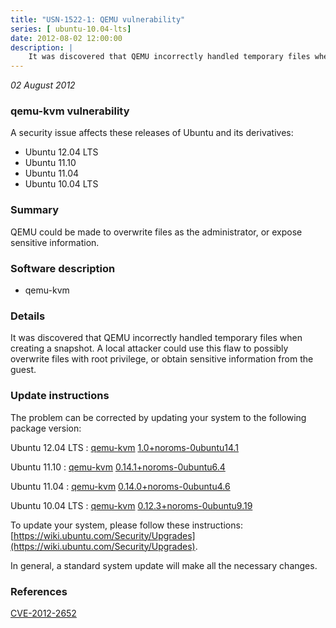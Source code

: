 ```yaml
---
title: "USN-1522-1: QEMU vulnerability"
series: [ ubuntu-10.04-lts]
date: 2012-08-02 12:00:00
description: |
    It was discovered that QEMU incorrectly handled temporary files when creating a snapshot. A local attacker could use this flaw to possibly overwrite files with root privilege, or obtain sensitive information from the guest. 
--- 
```

 
 

*02 August 2012*

### qemu-kvm vulnerability

A security issue affects these releases of Ubuntu and its derivatives:

* Ubuntu 12.04 LTS
* Ubuntu 11.10
* Ubuntu 11.04
* Ubuntu 10.04 LTS

### Summary

QEMU could be made to overwrite files as the administrator, or expose sensitive information.

### Software description

* qemu-kvm 

### Details

It was discovered that QEMU incorrectly handled temporary files when creating a snapshot. A local attacker could use this flaw to possibly overwrite files with root privilege, or obtain sensitive information from the guest. 

### Update instructions

The problem can be corrected by updating your system to the following package version:

Ubuntu 12.04 LTS
 : [qemu-kvm](https://launchpad.net/ubuntu/+source/qemu-kvm) <span> [1.0+noroms-0ubuntu14.1](https://launchpad.net/ubuntu/+source/qemu-kvm/1.0+noroms-0ubuntu14.1) </span> 

Ubuntu 11.10
 : [qemu-kvm](https://launchpad.net/ubuntu/+source/qemu-kvm) <span> [0.14.1+noroms-0ubuntu6.4](https://launchpad.net/ubuntu/+source/qemu-kvm/0.14.1+noroms-0ubuntu6.4) </span> 

Ubuntu 11.04
 : [qemu-kvm](https://launchpad.net/ubuntu/+source/qemu-kvm) <span> [0.14.0+noroms-0ubuntu4.6](https://launchpad.net/ubuntu/+source/qemu-kvm/0.14.0+noroms-0ubuntu4.6) </span> 

Ubuntu 10.04 LTS
 : [qemu-kvm](https://launchpad.net/ubuntu/+source/qemu-kvm) <span> [0.12.3+noroms-0ubuntu9.19](https://launchpad.net/ubuntu/+source/qemu-kvm/0.12.3+noroms-0ubuntu9.19) </span> 

To update your system, please follow these instructions: [https://wiki.ubuntu.com/Security/Upgrades](https://wiki.ubuntu.com/Security/Upgrades).

In general, a standard system update will make all the necessary changes. 

### References

 
 [CVE-2012-2652](http://people.ubuntu.com/~ubuntu-security/cve/CVE-2012-2652)
 

